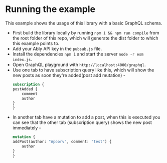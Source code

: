 # Running the example

This example shows the usage of this library with a basic GraphQL schema.

- First build the library locally by running `npm i && npm run compile` from the root folder of this repo, which will generate the dist folder to which this example points to.
- Add your Ably API key in the `pubsub.js` file.
- Install the dependencies `npm i` and start the server `node -r esm index.js`.
- Open GraphQL playground with `http://localhost:4000/graphql`. 
- Use one tab to have subscription query like this, which will show the new posts as soon they're added(post add mutation) -
    ```graphql
    subscription {
    postAdded {
        comment
        author
    }
    }
    ```
- In another tab have a mutation to add a post, when this is executed you can see that the other tab (subscription query) shows the new post immediately -
    ```graphql
    mutation {
    addPost(author: "Apoorv", comment: "test") {
        author
    }
    }
    ```
